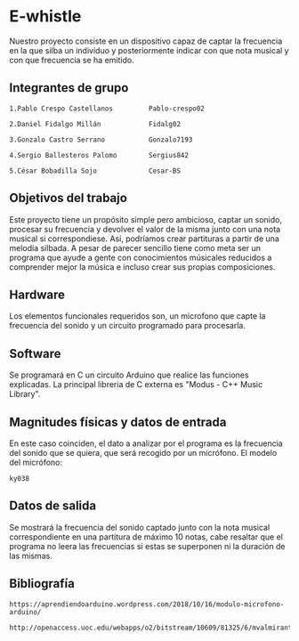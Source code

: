 # E-whistle

Nuestro proyecto consiste en un dispositivo capaz de captar la frecuencia en la que silba un individuo y posteriormente indicar con que nota musical y con que frecuencia se ha emitido.

## Integrantes de grupo
```
1.Pablo Crespo Castellanos         Pablo-crespo02
```
```
2.Daniel Fidalgo Millán            Fidalg02
```
```
3.Gonzalo Castro Serrano           Gonzalo7193
```
```
4.Sergio Ballesteros Palomo        Sergius842
```
```
5.César Bobadilla Sojo             Cesar-BS
```
## Objetivos del trabajo
Este proyecto tiene un propósito simple pero ambicioso, captar un sonido, procesar su frecuencia y devolver el valor de la misma junto con una nota musical si correspondiese.
Así, podríamos crear partituras a partir de una melodía silbada. A pesar de parecer sencillo tiene como meta ser un programa que ayude a gente con conocimientos músicales reducidos a comprender mejor la música e incluso crear sus propias composiciones.

## Hardware 
Los elementos funcionales requeridos son, un microfono que capte la frecuencia del sonido y un circuito programado para procesarla.

## Software
Se programará en C un circuito Arduino que realice las funciones explicadas.
La principal libreria de C externa es "Modus - C++ Music Library".

## Magnitudes físicas y datos de entrada
En este caso coinciden, el dato a analizar por el programa es la frecuencia del sonido que se quiera, que será recogido por un micrófono. 
El modelo del micrófono:
```
ky038
```
## Datos de salida 

Se mostrará la frecuencia del sonido captado junto con la nota musical correspondiente en una partitura de máximo 10 notas, cabe resaltar que el programa no leera las frecuencias si estas se superponen ni la duración de las mismas.

## Bibliografía
```
https://aprendiendoarduino.wordpress.com/2018/10/16/modulo-microfono-arduino/
```
```
http://openaccess.uoc.edu/webapps/o2/bitstream/10609/81325/6/mvalmirantearenaTFG0618memoria.pdf
```
